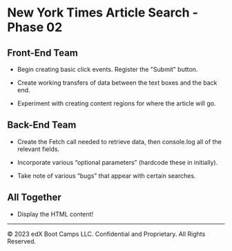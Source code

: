 # New York Times Article Search - Phase 02

## Front-End Team

- Begin creating basic click events. Register the "Submit" button.

- Create working transfers of data between the text boxes and the back end.

- Experiment with creating content regions for where the article will go.

## Back-End Team

- Create the Fetch call needed to retrieve data, then console.log all of the relevant fields.

- Incorporate various “optional parameters” (hardcode these in initially).

- Take note of various “bugs” that appear with certain searches.

## All Together

- Display the HTML content!

---

© 2023 edX Boot Camps LLC. Confidential and Proprietary. All Rights Reserved.
